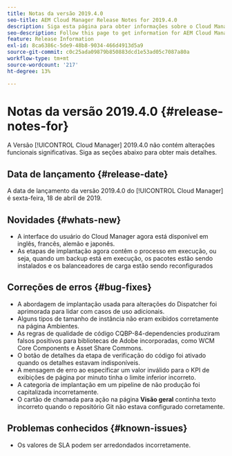 ```yaml
---
title: Notas da versão 2019.4.0
seo-title: AEM Cloud Manager Release Notes for 2019.4.0
description: Siga esta página para obter informações sobre o Cloud Manager versão 2019.4.0.
seo-description: Follow this page to get information for AEM Cloud Manager Release 2019.4.0.
feature: Release Information
exl-id: 8ca6386c-5de9-48b8-9034-466d4913d5a9
source-git-commit: c0c25ada09879b850883dcd1e53ad05c7087a80a
workflow-type: tm+mt
source-wordcount: '217'
ht-degree: 13%

---
```


# Notas da versão 2019.4.0 {#release-notes-for}

A Versão [!UICONTROL Cloud Manager] 2019.4.0 não contém alterações funcionais significativas. Siga as seções abaixo para obter mais detalhes.

## Data de lançamento {#release-date}

A data de lançamento da versão 2019.4.0 do [!UICONTROL Cloud Manager] é sexta-feira, 18 de abril de 2019.

## Novidades {#whats-new}

* A interface do usuário do Cloud Manager agora está disponível em inglês, francês, alemão e japonês.
* As etapas de implantação agora contêm o processo em execução, ou seja, quando um backup está em execução, os pacotes estão sendo instalados e os balanceadores de carga estão sendo reconfigurados

## Correções de erros {#bug-fixes}

* A abordagem de implantação usada para alterações do Dispatcher foi aprimorada para lidar com casos de uso adicionais.
* Alguns tipos de tamanho de instância não eram exibidos corretamente na página Ambientes.
* As regras de qualidade de código CQBP-84-dependencies produziram falsos positivos para bibliotecas de Adobe incorporadas, como WCM Core Components e Asset Share Commons.
* O botão de detalhes da etapa de verificação do código foi ativado quando os detalhes estavam indisponíveis.
* A mensagem de erro ao especificar um valor inválido para o KPI de exibições de página por minuto tinha o limite inferior incorreto.
* A categoria de implantação em um pipeline de não produção foi capitalizada incorretamente.
* O cartão de chamada para ação na página **Visão geral** continha texto incorreto quando o repositório Git não estava configurado corretamente.

## Problemas conhecidos {#known-issues}

* Os valores de SLA podem ser arredondados incorretamente.

